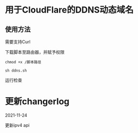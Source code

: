 # 用于CloudFlare的DDNS动态域名

## 使用方法

需要支持Curl

下载脚本至路由器，并赋予权限

```shell
chmod +x /脚本路径
```

```she
sh ddns.sh
```

运行检查

# 更新changerlog

2021-11-24

更新ipv4 api

